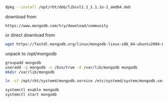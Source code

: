 ```bash
dpkg --install /opt/rbt/deb/libssl1.1_1.1.1o-1_amd64.deb
```

download from 

```
https://www.mongodb.com/try/download/community
```

or direct download from

```bash
wget https://fastdl.mongodb.org/linux/mongodb-linux-x86_64-ubuntu2004-6.0.4.tgz
```

unpack to /opt/mongodb

```bash
groupadd mongodb
useradd -g mongodb -s /bin/true -d /var/lib/mongodb mongodb
mkdir /var/lib/mongodb
```

```bash
ln -sf /opt/rbt/systemd/mongodb.service /etc/systemd/system/mongodb.service
```

```bash
systemctl enable mongodb
systemctl start mongodb
```